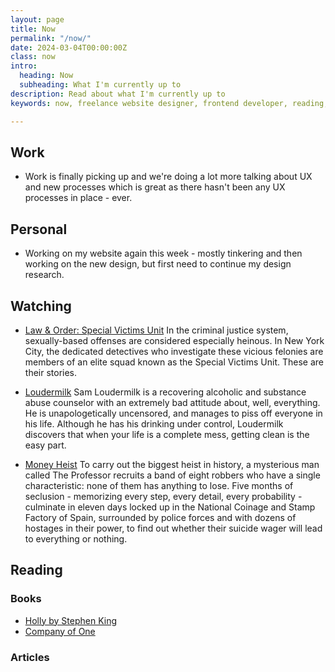 ```yaml
---
layout: page
title: Now
permalink: "/now/"
date: 2024-03-04T00:00:00Z
class: now
intro:
  heading: Now
  subheading: What I'm currently up to
description: Read about what I'm currently up to
keywords: now, freelance website designer, frontend developer, reading, watching, work

---
```

## Work
* Work is finally picking up and we're doing a lot more talking about UX and new processes which is great as there hasn't been any UX processes in place - ever.

## Personal
* Working on my website again this week - mostly tinkering and then working on the new design, but first need to continue my design research.

## Watching
* [Law & Order: Special Victims Unit](https://www.themoviedb.org/tv/2734-law-order-special-victims-unit "Law & Order: Special Victims Unit")
  In the criminal justice system, sexually-based offenses are considered especially heinous. In New York City, the dedicated detectives who investigate these vicious felonies are members of an elite squad known as the Special Victims Unit. These are their stories.

* [Loudermilk](https://www.themoviedb.org/tv/73200-loudermilk "Loudermilk")
  Sam Loudermilk is a recovering alcoholic and substance abuse counselor with an extremely bad attitude about, well, everything. He is unapologetically uncensored, and manages to piss off everyone in his life. Although he has his drinking under control, Loudermilk discovers that when your life is a complete mess, getting clean is the easy part.

* [Money Heist](https://www.themoviedb.org/tv/71446-la-casa-de-papel "Money Heist")
  To carry out the biggest heist in history, a mysterious man called The Professor recruits a band of eight robbers who have a single characteristic: none of them has anything to lose. Five months of seclusion - memorizing every step, every detail, every probability - culminate in eleven days locked up in the National Coinage and Stamp Factory of Spain, surrounded by police forces and with dozens of hostages in their power, to find out whether their suicide wager will lead to everything or nothing.

## Reading

### Books
* [Holly by Stephen King](https://bookwyrm.social/book/1373489/s/holly "Holly by Stephen King")
* [Company of One](https://bookwyrm.social/book/184714/s/company-of-one "Company of One")

### Articles
